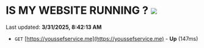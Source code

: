 # IS MY WEBSITE RUNNING ? [![](https://img.shields.io/static/v1?label=Sponsor&message=%E2%9D%A4&logo=GitHub&color=%23fe8e86)](https://github.com/sponsors/Youssef-Lehmam)

Last updated: **3/31/2025, 8:42:13 AM**

- `GET` [https://youssefservice.me](https://youssefservice.me) - **Up** (147ms)
